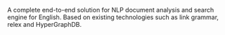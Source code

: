 A complete end-to-end solution for NLP document analysis and search engine for English. Based on existing technologies such as link grammar, relex and HyperGraphDB.